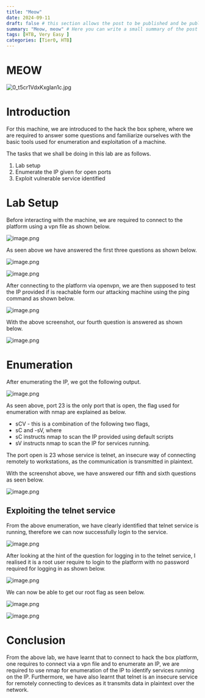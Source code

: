 ```yaml
---
title: "Meow"
date: 2024-09-11
draft: false # this section allows the post to be published and be public, is it is set to true the post will not be published.
summary: "Meow, meow" # Here you can write a small summary of the post if needed
tags: [HTB, Very Easy ]
categories: [Tier0, HTB]
---
```

# MEOW


![0_t5cr1VdxKxglan1c.jpg](0_t5cr1VdxKxglan1c.jpg)

# Introduction

For this machine, we are introduced to the hack the box sphere, where we are required to answer some questions and familiarize ourselves with the basic tools used for enumeration and exploitation of a machine.

The tasks that we shall be doing in this lab are as follows.

1. Lab setup
2. Enumerate the IP given for open ports
3. Exploit vulnerable service identified

# Lab Setup

Before interacting with the machine, we are required to connect to the platform using a vpn file as shown below.

![image.png](image.png)

As seen above we have answered the first three questions as shown below.

![image.png](image%201.png)

![image.png](image%202.png)

After connecting to the platform via openvpn, we are then supposed to test the IP provided if is reachable form our attacking machine using the ping command as shown below.

![image.png](image%203.png)

With the above screenshot, our fourth question is answered as shown below.

![image.png](image%204.png)

# Enumeration

After enumerating the IP, we got the following output.

![image.png](image%205.png)

As seen above, port 23 is the only port that is open, the flag used for enumeration with nmap are explained as below.

- sCV - this is a combination of the following two flags,
- sC and -sV, where
- sC instructs nmap to scan the IP provided using default scripts
- sV instructs nmap to scan the IP for services running.

The port open is 23 whose service is telnet, an insecure way of connecting remotely to workstations, as the communication is transmitted in plaintext.

With the screenshot above, we have answered our fifth and sixth questions as seen below.

![image.png](image%206.png)

## Exploiting the telnet service

From the above enumeration, we have clearly identified that telnet service is running, therefore we can now successfully login to the service.

![image.png](image%207.png)

After looking at the hint of the question for logging in to the telnet service, I realised it is a root user require to login to the platform with no password required for logging in as shown below.

![image.png](image%208.png)

We can now be able to get our root flag as seen below.

![image.png](image%209.png)

![image.png](image%2010.png)

# Conclusion

From the above lab, we have learnt that to connect to hack the box platform, one requires to connect via a vpn file and to enumerate an IP, we are required to use nmap for enumeration of the IP to identify services running on the IP. Furthermore, we have also learnt that telnet is an insecure service for remotely connecting to devices as it transmits data in plaintext over the network.